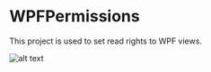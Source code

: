 # WPFPermissions

This project is used to set read rights to WPF views.

![alt text](https://user-images.githubusercontent.com/58531609/98862665-94b42f00-2467-11eb-883d-fe18d9e1f477.PNG)
